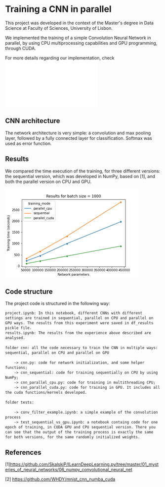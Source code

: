 # Training a CNN in parallel

This project was developed in the context of the Master's degree in Data Science at Faculty of Sciences, University of Lisbon.

We implemented the training of a simple Convolution Neural Network in parallel, by using CPU multiprocessing capabilities and GPU programming, through CUDA.

For more details regarding our implementation, check ![report](report.pdf)

## CNN architecture

The network architecture is very simple: a convolution and max pooling layer, followed by a fully connected layer for classification. Softmax was used as error function.


## Results

We compared the time execution of the training, for three different versions: the sequential version, which was developed in NumPy, based on [1], and both the parallel version on CPU and GPU.


![Results](images/parameters_comparison.png?raw=true "Title")


## Code structure

The project code is structured in the following way:
    
    project.ipynb: In this notebook, different CNNs with different settings are trained in sequential, parallel on CPU and parallel on GPU ways. The results from this experiment were saved in df_results pickle file.
    results.ipynb: The results from the experience above described are analysed.
    
    folder cnn: all the code necessary to train the CNN in multiple ways: sequential, parallel on CPU and parallel on GPU
        
        -> cnn.py: code for network initialization, and some helper functions;
        -> cnn_sequential: code for training sequentially on CPU by using NumPy;
        -> cnn_parallel_cpu.py: code for training in multithreading CPU;
        -> cnn_parallel_cuda.py: code for training in GPU. It includes all the cuda functions/kernels developed.
    
    folder tests:
    
        -> conv_filter_example.ipynb: a simple example of the convolution process
        -> test_sequential_vs_gpu.ipynb: a notebook containg code for one epoch of training, in CUDA GPU and CPU sequential version. There you can see that the output of the training process is exactly the same for both versions, for the same randomly initialized weights.
        
## References

[1]https://github.com/SkalskiP/ILearnDeepLearning.py/tree/master/01_mysteries_of_neural_networks/06_numpy_convolutional_neural_net

[2] https://github.com/WHDY/mnist_cnn_numba_cuda
        